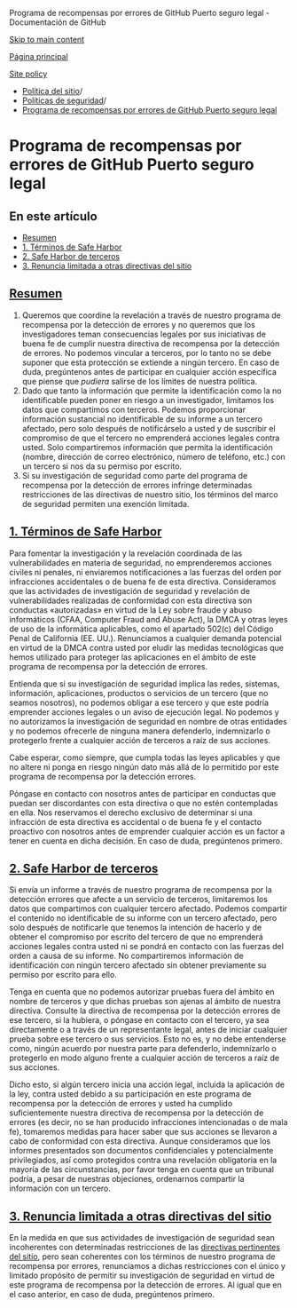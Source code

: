 Programa de recompensas por errores de GitHub Puerto seguro legal - Documentación de GitHub

[Skip to main content](#main-content)

[Página principal](/es)

[Site policy](/es/site-policy)

* [Política del sitio](/es/site-policy)/
* [Políticas de seguridad](/es/site-policy/security-policies)/
* [Programa de recompensas por errores de GitHub Puerto seguro legal](/es/site-policy/security-policies/github-bug-bounty-program-legal-safe-harbor)

Programa de recompensas por errores de GitHub Puerto seguro legal
==========

En este artículo
----------

* [Resumen](#summary)
* [1. Términos de Safe Harbor](#1-safe-harbor-terms)
* [2. Safe Harbor de terceros](#2-third-party-safe-harbor)
* [3. Renuncia limitada a otras directivas del sitio](#3-limited-waiver-of-other-site-polices)

[Resumen](#summary)
----------

1. Queremos que coordine la revelación a través de nuestro programa de recompensa por la detección de errores y no queremos que los investigadores teman consecuencias legales por sus iniciativas de buena fe de cumplir nuestra directiva de recompensa por la detección de errores. No podemos vincular a terceros, por lo tanto no se debe suponer que esta protección se extiende a ningún tercero. En caso de duda, pregúntenos antes de participar en cualquier acción específica que piense que *pudiera* salirse de los límites de nuestra política.
2. Dado que tanto la información que permite la identificación como la no identificable pueden poner en riesgo a un investigador, limitamos los datos que compartimos con terceros. Podemos proporcionar información sustancial no identificable de su informe a un tercero afectado, pero solo después de notificárselo a usted y de suscribir el compromiso de que el tercero no emprenderá acciones legales contra usted. Solo compartiremos información que permita la identificación (nombre, dirección de correo electrónico, número de teléfono, etc.) con un tercero si nos da su permiso por escrito.
3. Si su investigación de seguridad como parte del programa de recompensa por la detección de errores infringe determinadas restricciones de las directivas de nuestro sitio, los términos del marco de seguridad permiten una exención limitada.

[1. Términos de Safe Harbor](#1-safe-harbor-terms)
----------

Para fomentar la investigación y la revelación coordinada de las vulnerabilidades en materia de seguridad, no emprenderemos acciones civiles ni penales, ni enviaremos notificaciones a las fuerzas del orden por infracciones accidentales o de buena fe de esta directiva. Consideramos que las actividades de investigación de seguridad y revelación de vulnerabilidades realizadas de conformidad con esta directiva son conductas «autorizadas» en virtud de la Ley sobre fraude y abuso informáticos (CFAA, Computer Fraud and Abuse Act), la DMCA y otras leyes de uso de la informática aplicables, como el apartado 502(c) del Código Penal de California (EE. UU.). Renunciamos a cualquier demanda potencial en virtud de la DMCA contra usted por eludir las medidas tecnológicas que hemos utilizado para proteger las aplicaciones en el ámbito de este programa de recompensa por la detección de errores.

Entienda que si su investigación de seguridad implica las redes, sistemas, información, aplicaciones, productos o servicios de un tercero (que no seamos nosotros), no podemos obligar a ese tercero y que este podría emprender acciones legales o un aviso de ejecución legal. No podemos y no autorizamos la investigación de seguridad en nombre de otras entidades y no podemos ofrecerle de ninguna manera defenderlo, indemnizarlo o protegerlo frente a cualquier acción de terceros a raíz de sus acciones.

Cabe esperar, como siempre, que cumpla todas las leyes aplicables y que no altere ni ponga en riesgo ningún dato más allá de lo permitido por este programa de recompensa por la detección errores.

Póngase en contacto con nosotros antes de participar en conductas que puedan ser discordantes con esta directiva o que no estén contempladas en ella. Nos reservamos el derecho exclusivo de determinar si una infracción de esta directiva es accidental o de buena fe y el contacto proactivo con nosotros antes de emprender cualquier acción es un factor a tener en cuenta en dicha decisión. En caso de duda, pregúntenos primero.

[2. Safe Harbor de terceros](#2-third-party-safe-harbor)
----------

Si envía un informe a través de nuestro programa de recompensa por la detección errores que afecte a un servicio de terceros, limitaremos los datos que compartimos con cualquier tercero afectado. Podemos compartir el contenido no identificable de su informe con un tercero afectado, pero solo después de notificarle que tenemos la intención de hacerlo y de obtener el compromiso por escrito del tercero de que no emprenderá acciones legales contra usted ni se pondrá en contacto con las fuerzas del orden a causa de su informe. No compartiremos información de identificación con ningún tercero afectado sin obtener previamente su permiso por escrito para ello.

Tenga en cuenta que no podemos autorizar pruebas fuera del ámbito en nombre de terceros y que dichas pruebas son ajenas al ámbito de nuestra directiva. Consulte la directiva de recompensa por la detección errores de ese tercero, si la hubiera, o póngase en contacto con el tercero, ya sea directamente o a través de un representante legal, antes de iniciar cualquier prueba sobre ese tercero o sus servicios. Esto no es, y no debe entenderse como, ningún acuerdo por nuestra parte para defenderlo, indemnizarlo o protegerlo en modo alguno frente a cualquier acción de terceros a raíz de sus acciones.

Dicho esto, si algún tercero inicia una acción legal, incluida la aplicación de la ley, contra usted debido a su participación en este programa de recompensa por la detección de errores y usted ha cumplido suficientemente nuestra directiva de recompensa por la detección de errores (es decir, no se han producido infracciones intencionadas o de mala fe), tomaremos medidas para hacer saber que sus acciones se llevaron a cabo de conformidad con esta directiva. Aunque consideramos que los informes presentados son documentos confidenciales y potencialmente privilegiados, así como protegidos contra una revelación obligatoria en la mayoría de las circunstancias, por favor tenga en cuenta que un tribunal podría, a pesar de nuestras objeciones, ordenarnos compartir la información con un tercero.

[3. Renuncia limitada a otras directivas del sitio](#3-limited-waiver-of-other-site-polices)
----------

En la medida en que sus actividades de investigación de seguridad sean incoherentes con determinadas restricciones de las [directivas pertinentes del sitio](/es/site-policy), pero sean coherentes con los términos de nuestro programa de recompensa por errores, renunciamos a dichas restricciones con el único y limitado propósito de permitir su investigación de seguridad en virtud de este programa de recompensa por la detección de errores. Al igual que en el caso anterior, en caso de duda, pregúntenos primero.
